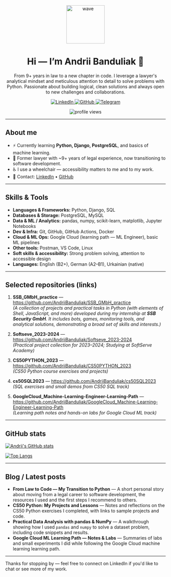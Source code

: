 <div align="center">
  <img src="https://media.giphy.com/media/M9gbBd9nbDrOTu1Mqx/giphy.gif" width="120" alt="wave"/>
  <h1>Hi — I’m <strong>Andrii Banduliak</strong> 👋</h1>
  <p>From 9+ years in law to a new chapter in code. I leverage a lawyer's analytical mindset and meticulous attention to detail to solve problems with Python. Passionate about building logical, clean solutions and always open to new challenges and collaborations.</p>

  <p>
    <a href="https://www.linkedin.com/in/andrii-banduliak/">
      <img src="https://img.shields.io/badge/LinkedIn-blue?style=for-the-badge&logo=linkedin&logoColor=white" alt="LinkedIn"/>
    </a>
    <a href="https://github.com/AndriiBanduliak">
      <img src="https://img.shields.io/badge/GitHub-black?style=for-the-badge&logo=github&logoColor=white" alt="GitHub"/>
    </a>
    <a href="https://t.me/attorneyaba_227" target="_blank">
    <img src="https://img.shields.io/badge/Telegram-2CA5E0?style=for-the-badge&logo=telegram&logoColor=white" alt="Telegram"/>
  </a>
  </p>

  <p>
    <img src="https://komarev.com/ghpvc/?username=AndriiBanduliak&style=flat-square&color=blue" alt="profile views"/>
  </p>
</div>

---

## About me
- :zap: Currently learning **Python, Django, PostgreSQL**, and basics of machine learning.
- :briefcase: Former lawyer with ~9+ years of legal experience, now transitioning to software development.
- :wheelchair: I use a wheelchair — accessibility matters to me and to my work.
- :email: Contact: [LinkedIn](https://www.linkedin.com/in/andrii-banduliak/) • [GitHub](https://github.com/AndriiBanduliak)

---

## Skills & Tools
- **Languages & Frameworks:** Python, Django, SQL
- **Databases & Storage:** PostgreSQL, MySQL
- **Data & ML / Analytics:** pandas, numpy, scikit-learn, matplotlib, Jupyter Notebooks
- **Dev & Infra:** Git, GitHub, GitHub Actions, Docker
- **Cloud & ML Ops:** Google Cloud (learning path — ML Engineer), basic ML pipelines
- **Other tools:** Postman, VS Code, Linux
- **Soft skills & accessibility:** Strong problem solving, attention to accessible design 
- **Languages:** English (B2+), German (A2–B1), Urkainian (native)
---

## Selected repositories (links)

1. **SSB_GMbH_practice** — https://github.com/AndriiBanduliak/SSB_GMbH_practice  
   _(A collection of projects and practical tasks in Python (with elements of Shell, JavaScript, and more) developed during my internship at **SSB Security GmbH**. It includes bots, games, monitoring tools, and analytical solutions, demonstrating a broad set of skills and interests.)_

2. **Softseve_2023-2024** — https://github.com/AndriiBanduliak/Softseve_2023-2024  
   _(Practical project collection for 2023–2024; Studying at SoftServe Academy)_

3. **CS50PYTHON_2023** — https://github.com/AndriiBanduliak/CS50PYTHON_2023  
   _(CS50 Python course exercises and projects)_

4. **cs50SQL2023** — https://github.com/AndriiBanduliak/cs50SQL2023  
   _(SQL exercises and small demos from CS50 SQL track)_

5. **GoogleCloud_Machine-Learning-Engineer-Learning-Path** — https://github.com/AndriiBanduliak/GoogleCloud_Machine-Learning-Engineer-Learning-Path  
   _(Learning path notes and hands-on labs for Google Cloud ML track)_



---

## GitHub stats
[![Andrii's GitHub stats](https://github-readme-stats.vercel.app/api?username=AndriiBanduliak&show_icons=true&theme=vision-friendly-dark&count_private=true)](https://github.com/anuraghazra/github-readme-stats)

[![Top Langs](https://github-readme-stats.vercel.app/api/top-langs/?username=AndriiBanduliak&layout=compact&theme=vision-friendly-dark)](https://github.com/anuraghazra/github-readme-stats)

---

## Blog / Latest posts
<!-- BLOG-POST-LIST:START -->
- **From Law to Code — My Transition to Python** — A short personal story about moving from a legal career to software development, the resources I used and the first steps I recommend to others. 
- **CS50 Python: My Projects and Lessons** — Notes and reflections on the CS50 Python exercises I completed, with links to sample projects and code. 
- **Practical Data Analysis with pandas & NumPy** — A walkthrough showing how I used `pandas` and `numpy` to solve a dataset problem, including code snippets and results. 
- **Google Cloud ML Learning Path — Notes & Labs** — Summaries of labs and small experiments I did while following the Google Cloud machine learning learning path. 
<!-- BLOG-POST-LIST:END -->


---

Thanks for stopping by — feel free to connect on LinkedIn if you'd like to chat or see more of my work.
